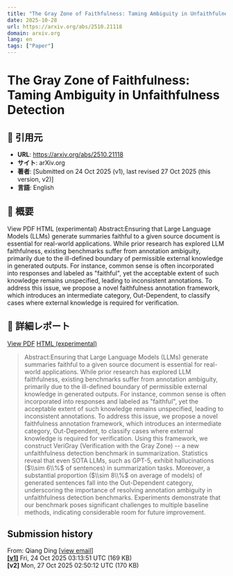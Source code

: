 ```yaml
---
title: "The Gray Zone of Faithfulness: Taming Ambiguity in Unfaithfulness Detection"
date: 2025-10-28
url: https://arxiv.org/abs/2510.21118
domain: arxiv.org
lang: en
tags: ["Paper"]
---
```

# The Gray Zone of Faithfulness: Taming Ambiguity in Unfaithfulness Detection

## 🔗 引用元
- **URL**: https://arxiv.org/abs/2510.21118
- **サイト**: arXiv.org
- **著者**: [Submitted on 24 Oct 2025 (v1), last revised 27 Oct 2025 (this version, v2)]
- **言語**: English
## 🧭 概要
View PDF
    HTML (experimental)
            Abstract:Ensuring that Large Language Models (LLMs) generate summaries faithful to a given source document is essential for real-world applications. While prior research has explored LLM faithfulness, existing benchmarks suffer from annotation ambiguity, primarily due to the ill-defined boundary of permissible external knowledge in generated outputs. For instance, common sense is often incorporated into responses and labeled as "faithful", yet the acceptable extent of such knowledge remains unspecified, leading to inconsistent annotations. To address this issue, we propose a novel faithfulness annotation framework, which introduces an intermediate category, Out-Dependent, to classify cases where external knowledge is required for verification.

## 📝 詳細レポート
[View PDF](https://arxiv.org/pdf/2510.21118) [HTML (experimental)](https://arxiv.org/html/2510.21118v2)

> Abstract:Ensuring that Large Language Models (LLMs) generate summaries faithful to a given source document is essential for real-world applications. While prior research has explored LLM faithfulness, existing benchmarks suffer from annotation ambiguity, primarily due to the ill-defined boundary of permissible external knowledge in generated outputs. For instance, common sense is often incorporated into responses and labeled as "faithful", yet the acceptable extent of such knowledge remains unspecified, leading to inconsistent annotations. To address this issue, we propose a novel faithfulness annotation framework, which introduces an intermediate category, Out-Dependent, to classify cases where external knowledge is required for verification. Using this framework, we construct VeriGray (Verification with the Gray Zone) -- a new unfaithfulness detection benchmark in summarization. Statistics reveal that even SOTA LLMs, such as GPT-5, exhibit hallucinations ($\\sim 6\\%$ of sentences) in summarization tasks. Moreover, a substantial proportion ($\\sim 8\\%$ on average of models) of generated sentences fall into the Out-Dependent category, underscoring the importance of resolving annotation ambiguity in unfaithfulness detection benchmarks. Experiments demonstrate that our benchmark poses significant challenges to multiple baseline methods, indicating considerable room for future improvement.

Submission history
------------------

From: Qiang Ding \[[view email](https://arxiv.org/show-email/2e9d2449/2510.21118)\]  
**[\[v1\]](https://arxiv.org/abs/2510.21118v1)** Fri, 24 Oct 2025 03:13:51 UTC (169 KB)  
**\[v2\]** Mon, 27 Oct 2025 02:50:12 UTC (170 KB)
